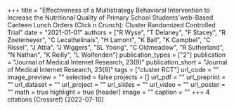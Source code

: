 +++
title = "Effectiveness of a Multistrategy Behavioral Intervention to Increase the Nutritional Quality of Primary School Students'web-Based Canteen Lunch Orders (Click n Crunch): Cluster Randomized Controlled Trial"
date = "2021-01-01"
authors = ["R Wyse", "T Delaney", "F Stacey", "R Zoetemeyer", "C Lecathelinais", "H Lamont", "K Ball", "K Campbel", "C Rissel", "J Attia", "J Wiggers", "SL Yoong", "C Oldmeadow", "R Sutherland", "N Nathan", "K Reilly", "L Wolfenden"]
publication_types = ["2"]
publication = "Journal of Medical Internet Research, 23(9)"
publication_short = "Journal of Medical Internet Research, 23(9)"
tags = ["cluster RCT"]
url_code = ""
image_preview = ""
selected = false
projects = []
url_pdf = ""
url_preprint = ""
url_dataset = ""
url_project = ""
url_slides = ""
url_video = ""
url_poster = ""
math = true
highlight = true
[header]
image = ""
caption = ""
+++
4 citations (Crossref) [2022-07-10]
